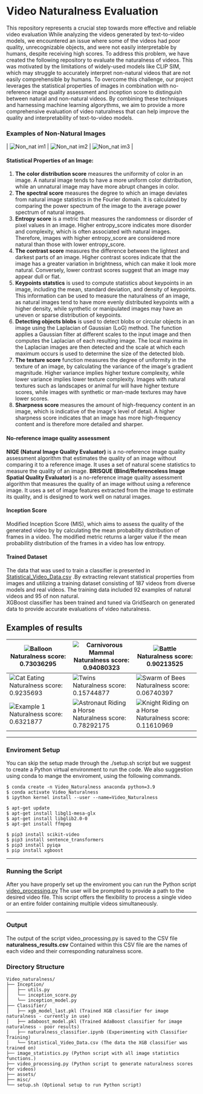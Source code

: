 # Video Naturalness Evaluation 

This repository represents a crucial step towards more effective and reliable video evaluation
While analyzing the videos generated by text-to-video models, we encountered an issue where some of the videos had poor quality, unrecognizable objects, and were not easily interpretable by humans, despite receiving high scores.
To address this problem, we have created the following repository to evaluate the naturalness of videos.
This was motivated by the limitations of widely-used models like CLIP SIM, which may struggle to accurately interpret non-natural videos that are not easily comprehensible by humans. 
To overcome this challenge, our project leverages the statistical properties of images in combination with no-reference image quality assessment and inception score to distinguish between natural and non-natural videos. By combining these techniques and harnessing machine learning algorythms, we aim to provide a more comprehensive evaluation of video naturalness that can help improve the quality and interpretability of text-to-video models.

### Examples of Non-Natural Images

| ![Non_nat im1](assets/Non_natural_images_examples/non_natural_eg1.png) | ![Non_nat im2](assets/Non_natural_images_examples/non_natural_eg2.png) | ![Non_nat im3](assets/Non_natural_images_examples/non_natural_eg3.png) |

#### Statistical Properties of an Image:
1. **The color distribution score** measures the uniformity of color in an image. A natural image tends to have a more uniform color distribution, while an unnatural image may have more abrupt changes in color.
2. **The spectral score** measures the degree to which an image deviates from natural image statistics in the Fourier domain. It is calculated by comparing the power spectrum of the image to the average power spectrum of natural images.
3. **Entropy score** is a metric that measures the randomness or disorder of pixel values in an image. Higher entropy_score indicates more disorder and complexity, which is often associated with natural images. Therefore, images with higher entropy_score are considered more natural than those with lower entropy_score.
4. **The contrast score** measures the difference between the lightest and darkest parts of an image. Higher contrast scores indicate that the image has a greater variation in brightness, which can make it look more natural. Conversely, lower contrast scores suggest that an image may appear dull or flat.
5. **Keypoints statstics** is used to compute statistics about keypoints in an image, including the mean, standard deviation, and density of keypoints. This information can be used to measure the naturalness of an image, as natural images tend to have more evenly distributed keypoints with a higher density, while synthetic or manipulated images may have an uneven or sparse distribution of keypoints.
6. **Detecting objects blobs** is used to detect blobs or circular objects in an image using the Laplacian of Gaussian (LoG) method. The function applies a Gaussian filter at different scales to the input image and then computes the Laplacian of each resulting image. The local maxima in the Laplacian images are then detected and the scale at which each maximum occurs is used to determine the size of the detected blob.
7. **The texture score**  function measures the degree of uniformity in the texture of an image, by calculating the variance of the image's gradient magnitude. Higher variance implies higher texture complexity, while lower variance implies lower texture complexity. Images with natural textures such as landscapes or animal fur will have higher texture scores, while images with synthetic or man-made textures may have lower scores.
8. **Sharpness score** measures the amount of high-frequency content in an image, which is indicative of the image's level of detail. A higher sharpness score indicates that an image has more high-frequency content and is therefore more detailed and sharper.
#### No-reference image quality assessment
**NIQE (Natural Image Quality Evaluator)** is a no-reference image quality assessment algorithm that estimates the quality of an image without comparing it to a reference image. It uses a set of natural scene statistics to measure the quality of an image.
**BRISQUE (Blind/Referenceless Image Spatial Quality Evaluator)** is a no-reference image quality assessment algorithm that measures the quality of an image without using a reference image. It uses a set of image features extracted from the image to estimate its quality, and is designed to work well on natural images.
#### Inception Score
Modified Inception Score (MIS), which aims to assess the quality of the generated video by by calculating the mean probability distribution of frames in a video. The modified metric returns a larger value if the mean probability distribution of the frames in a video has low entropy.
#### Trained Dataset
The data that was used to train a classifier is presented in [Statistical_Video_Data.csv](Video_Naturalness/Classifier/Statistical_Video_Data.csv) .By extracting relevant statistical properties from images and utilizing a training dataset consisting of 187 videos from diverse models and real videos. The training data included 92 examples of natural videos and 95 of non natural.  
XGBoost classifier has been trained and tuned via GridSearch on generated data to provide accurate evaluations of video naturalness.

## Examples of results

| ![Balloon](generated_videos/Tune-a-video/Balloon_full_of_water_exploding_in_extreme_slow_motion.gif) <br> Naturalness score: 0.73036295 | ![Carnivorous Mammal](generated_videos/Tune-a-video/A_small_domesticated_carnivorous_mammal_with_soft_fur,_a_short_snout,_and_retractable_claws.gif) <br> Naturalness score: 0.94080323 | ![Battle](Video_Naturalness/assets/video_examples/flying_through_an_intense_battle_between_pirat_ships_in_a_stormy_ocean.gif) <br> Naturalness score: 0.90213525 |
| --- | --- | --- |
| ![Cat Eating](Video_Naturalness/assets/video_examples/A_cat_eating_food_out_of_a_bowl.gif) <br> Naturalness score: 0.9235693 | ![Twins](Video_Naturalness/assets/video_examples/Twins_eating_icecream_on_top_of_eiffel_tower_realistic.gif) <br> Naturalness score: 0.15744877 | ![Swarm of Bees](Video_Naturalness/assets/video_examples/A_swarm_of_bees_flying_around_their_hive.gif) <br> Naturalness score: 0.06740397 |
| ![Example 1](Video_Naturalness/assets/video_examples/eg1.gif) <br> Naturalness score: 0.6321877 | ![Astronaut Riding a Horse](Video_Naturalness/assets/video_examples/An_astronaut_riding_a_horse.gif) <br> Naturalness score: 0.78292175 | ![Knight Riding on a Horse](Video_Naturalness/assets/video_examples/A_knight_riding_on_a_horse_through_the_countryside.gif) <br> Naturalness score: 0.11610969 |

---
### Enviroment Setup

You can skip the setup made through the ./setup.sh script but we suggest to create a Python virtual environment to run the code.
We also suggestion using conda to mange the enviroment, using the following commands.
```
$ conda create -n Video_Naturalness anaconda python=3.9
$ conda activate Video_Naturalness
$ ipython kernel install --user --name=Video_Naturalness

$ apt-get update
$ apt-get install libgl1-mesa-glx
$ apt-get install libglib2.0-0
$ apt-get install ffmpeg

$ pip3 install scikit-video
$ pip3 install sentence_transformers
$ pip3 install pyiqa
$ pip install xgboost
```

---
### Running the Script

After you have properly set up the enviroment you can run the Python script [video_processing.py](Video_Naturalness/video_processing.py)
The user will be prompted to provide a path to the desired video file. This script offers the flexibility to process a single video or an entire folder containing multiple videos simultaneously.

---
### Output
The output of the script video_processing.py is saved to the CSV file **naturalness_results.csv**
Contained within this CSV file are the names of each video and their corresponding naturalness score.

### Directory Structure
```
Video_naturalness/
├── Inception/
│   ├── utils.py
│   └── inception_score.py
│   └── inception_model.py
├── Classifier/
│   ├── xgb_model_last.pkl (Trained XGB classifier for image naturalness - currently in use)
│   ├── adaboost_model.pkl (Trained AdaBoost classifier for image naturalness - poor results)
│   ├── naturalness_classifier.ipynb (Experimenting with Classifier Training)
│   └── Statistical_Video_Data.csv (The data the XGB classifier was trained on)
├── image_statistics.py (Python script with all image statistics functions.)
├── video_processing.py (Python script to generate naturalness scores for videos)
├── assets/
├── misc/
└── setup.sh (Optional setup to run Python script)
```
